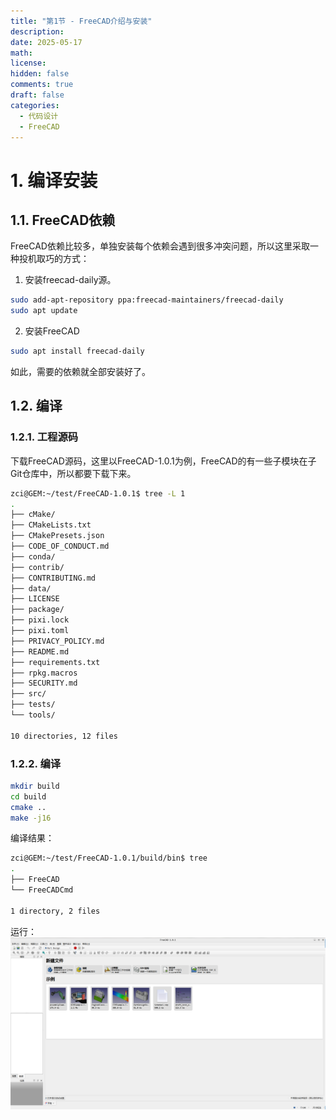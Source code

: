 ```yaml
---
title: "第1节 - FreeCAD介绍与安装"
description: 
date: 2025-05-17
math: 
license: 
hidden: false
comments: true
draft: false
categories:
  - 代码设计
  - FreeCAD
---
```


# 1. 编译安装
## 1.1. FreeCAD依赖
FreeCAD依赖比较多，单独安装每个依赖会遇到很多冲突问题，所以这里采取一种投机取巧的方式：   
1. 安装freecad-daily源。  
```bash
sudo add-apt-repository ppa:freecad-maintainers/freecad-daily
sudo apt update
```
2. 安装FreeCAD   
```bash
sudo apt install freecad-daily
```
如此，需要的依赖就全部安装好了。

## 1.2. 编译
### 1.2.1. 工程源码
下载FreeCAD源码，这里以FreeCAD-1.0.1为例，FreeCAD的有一些子模块在子Git仓库中，所以都要下载下来。    
```bash
zci@GEM:~/test/FreeCAD-1.0.1$ tree -L 1
.
├── cMake/
├── CMakeLists.txt
├── CMakePresets.json
├── CODE_OF_CONDUCT.md
├── conda/
├── contrib/
├── CONTRIBUTING.md
├── data/
├── LICENSE
├── package/
├── pixi.lock
├── pixi.toml
├── PRIVACY_POLICY.md
├── README.md
├── requirements.txt
├── rpkg.macros
├── SECURITY.md
├── src/
├── tests/
└── tools/

10 directories, 12 files
```



### 1.2.2. 编译
```bash
mkdir build
cd build  
cmake ..
make -j16
```
编译结果：  
```bash
zci@GEM:~/test/FreeCAD-1.0.1/build/bin$ tree 
.
├── FreeCAD
└── FreeCADCmd

1 directory, 2 files
```
运行：  
![](image.png)   

